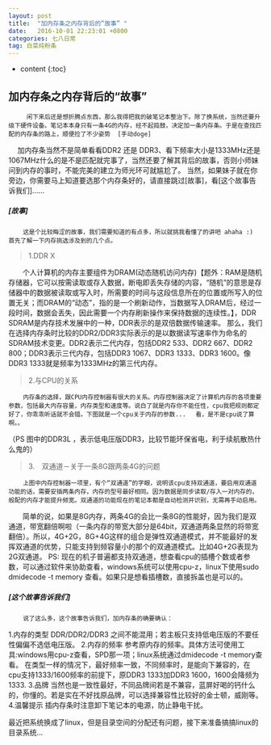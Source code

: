 ```yaml
---
layout: post
title:  "加内存条之内存背后的“故事” "
date:   2016-10-01 22:23:01 +0800
categories: 七八日常
tag: 白菜炖粉条
---
```


* content
{:toc}


## 加内存条之内存背后的“故事”


         闲下来后还是想折腾点东西，那么我得把我的破笔记本整治下。除了换系统，当然还要升级下硬件设备。笔记本本身只有一条4G的内存，经不起捣鼓，决定加一条内存条。于是在查找匹配的内存条的路上，顺便捡了不少姿势  [手动doge]
　      加内存条当然不是简单看看DDR2 还是 DDR3、看下频率大小是1333MHz还是1067MHz什么的是不是匹配就完事了，当然还要了解其背后的故事，否则小师妹问到内存的事时，不能完美的建立为师光环可就尴尬了。
        当然，如果妹子就在你旁边，你需要马上知道要选那个内存条好的，请直接跳过[故事]，看[这个故事告诉我们]……


##### [故事]
        这是个比较晦涩的故事，我们需要知道的有点多，所以就挑我看懂了的讲吧 ahaha :)　首先了解一下内存挑选涉及到的几个点。

>  1.DDR X

　　个人计算机的内存主要组件为DRAM(动态随机访问内存)【题外：RAM是随机存储器，它可以按需读取或存入数据，断电即丢失存储的内容，“随机”的意思是存储器中的数据被读取或写入时，所需要的时间与这段信息所在的位置或所写入的位置无关；而DRAM的“动态”，指的是一个刷新动作，当数据写入DRAM后，经过一段时间，数据会丢失，因此需要一个内存刷新操作来保持数据的连续性。】，DDR SDRAM是内存技术发展中的一种，DDR表示的是双倍数据传输速率。
        那么，我们在选择内存条时比较的DDR2/DDR3实际表示的是以数据读写速率作为命名的SDRAM技术变更。DDR2表示二代内存，包括DDR2 533、DDR2 667、DDR2 800；DDR3表示三代内存，包括DDR3 1067、DDR3  1333、DDR3 1600。像DDR3 1333就是频率为1333MHz的第三代内存。

> 2.与CPU的关系

        内存条的选择，跟CPU内存控制器有很大的关系。内存控制器决定了计算机内存的各项重要参数，包括最大内存容量，内存类型和速度等。说白了就是内存你不能任性，cpu我把规则都定好了，你乖乖听话就不会错。下图就是一个cpu关于内存的参数... 　看，是不是cpu说了算啊。。


（PS 图中的DDR3L ，表示低电压版DDR3，比较节能环保省电，利于续航散热什么鬼的）

> 3.　双通道－关于一条8G跟两条4G的问题

        上图中内存控制器一项里，有个“双通道”的字眼，说明该cpu支持双通道，要启用双通道功能的话，需要安插两条内存，内存的型号最好相同。因为数据是同步读取/存入一对内存的，般配的内存才能提升频宽。双通道的功能现在的笔记本都是自动检测并识别，无需再手动启用。
　　简单的说，如果是8G内存，两条4G的会比一条8G的性能好，因为我们是双通道，带宽翻倍啊啦（一条内存的带宽大部分是64bit，双通道两条显然的将带宽翻倍）。所以，4G+2G，8G+4G这样的组合是弹性双通道模式，并不能最好的发挥双通道的优势，只能支持到频容量小的那个的双通道模式。比如4G+2G表现为2G双通道。
PS: 现在的机子普遍都支持双通道，想查看cpu的插槽个数或者参数，可以通过软件来协助查看，windows系统可以使用cpu-z，linux下使用sudo dmidecode -t memory 查看。如果只是想看插槽数，直接拆盖也是可以的。






##### [这个故事告诉我们]
        说了这么多，这个故事告诉我们，加内存条的确要确认：
1.内存的类型
         DDR/DDR2/DDR3 之间不能混用；若主板只支持低电压版的不要任性偏偏不选低电压版。
2.内存的频率
        参考原内存的频率。具体方法可使用工具:windows用cpu-z查看，SPD那一项；linux系统通过dmidecode -t memory查看。
        在类型一样的情况下，最好频率一致，不同频率时，是能向下兼容的，在cpu支持1333/1600频率的前提下，原DDR3 1333加DDR3 1600，1600会降频为1333.
3.品牌
        当然也是一致性最好，不同品牌间若是不兼容，蓝屏好喝的钙什么的，你懂的。若是实在不好找原品牌，可以选择兼容性比较好的金士顿，威刚等。
4.温馨提示
        插内存条时注意卸下笔记本的电源，防止静电干扰。

最近把系统换成了linux，但是目录空间的分配还有问题，接下来准备搞搞linux的目录系统...

